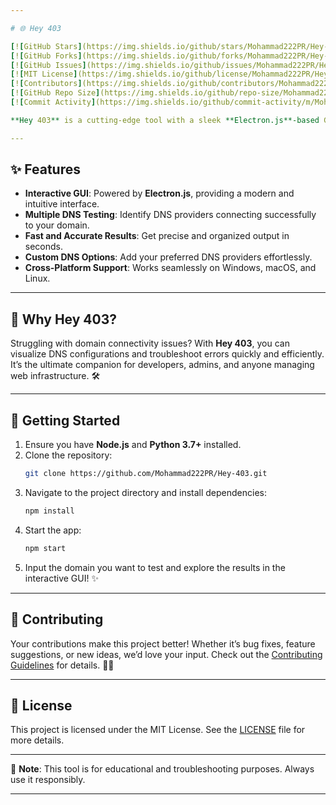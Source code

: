 ```yaml
---

# 🌐 Hey 403

[![GitHub Stars](https://img.shields.io/github/stars/Mohammad222PR/Hey-403?style=flat&logo=github)](https://github.com/Mohammad222PR/Hey-403)
[![GitHub Forks](https://img.shields.io/github/forks/Mohammad222PR/Hey-403?style=flat&logo=github)](https://github.com/Mohammad222PR/Hey-403)
[![GitHub Issues](https://img.shields.io/github/issues/Mohammad222PR/Hey-403?style=flat&logo=github)](https://github.com/Mohammad222PR/Hey-403/issues)
[![MIT License](https://img.shields.io/github/license/Mohammad222PR/Hey-403?style=flat)](https://github.com/Mohammad222PR/Hey-403/blob/main/LICENSE)
[![Contributors](https://img.shields.io/github/contributors/Mohammad222PR/Hey-403?style=flat)](https://github.com/Mohammad222PR/Hey-403/graphs/contributors)
[![GitHub Repo Size](https://img.shields.io/github/repo-size/Mohammad222PR/Hey-403?style=flat)](https://github.com/Mohammad222PR/Hey-403)
[![Commit Activity](https://img.shields.io/github/commit-activity/m/Mohammad222PR/Hey-403?style=flat)](https://github.com/Mohammad222PR/Hey-403/commits/main)

**Hey 403** is a cutting-edge tool with a sleek **Electron.js**-based GUI designed to test domain accessibility using multiple DNS providers. With just a few clicks, you can identify which DNS servers establish a successful connection with your desired domain. 🚀

---
```


## ✨ Features

- **Interactive GUI**: Powered by **Electron.js**, providing a modern and intuitive interface.  
- **Multiple DNS Testing**: Identify DNS providers connecting successfully to your domain.  
- **Fast and Accurate Results**: Get precise and organized output in seconds.  
- **Custom DNS Options**: Add your preferred DNS providers effortlessly.  
- **Cross-Platform Support**: Works seamlessly on Windows, macOS, and Linux.  

---

## 🤔 Why Hey 403?

Struggling with domain connectivity issues? With **Hey 403**, you can visualize DNS configurations and troubleshoot errors quickly and efficiently. It’s the ultimate companion for developers, admins, and anyone managing web infrastructure. 🛠️

---

## 🚀 Getting Started

1. Ensure you have **Node.js** and **Python 3.7+** installed.  
2. Clone the repository:  
   ```bash
   git clone https://github.com/Mohammad222PR/Hey-403.git
   ```  
3. Navigate to the project directory and install dependencies:  
   ```bash
   npm install
   ```  
4. Start the app:  
   ```bash
   npm start
   ```  
5. Input the domain you want to test and explore the results in the interactive GUI! ✨  

---

## 🤝 Contributing

Your contributions make this project better! Whether it’s bug fixes, feature suggestions, or new ideas, we’d love your input. Check out the [Contributing Guidelines](./CONTRIBUTING.md) for details. 🧑‍💻

---

## 📜 License

This project is licensed under the MIT License. See the [LICENSE](./LICENSE) file for more details.

---

🚨 **Note**: This tool is for educational and troubleshooting purposes. Always use it responsibly.

---
